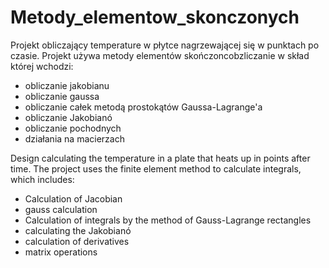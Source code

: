 # Metody_elementow_skonczonych

Projekt obliczający temperature w płytce nagrzewającej się w punktach po czasie.
Projekt używa metody elementów skończoncobzliczanie w skład której wchodzi:
- obliczanie jakobianu
- obliczanie gaussa
- obliczanie całek metodą prostokątów Gaussa-Lagrange'a
- obliczanie Jakobianó
- obliczanie pochodnych
- działania na macierzach


Design calculating the temperature in a plate that heats up in points after time.
The project uses the finite element method to calculate integrals, which includes:
- Calculation of Jacobian
- gauss calculation
- Calculation of integrals by the method of Gauss-Lagrange rectangles
- calculating the Jakobianó
- calculation of derivatives
- matrix operations
